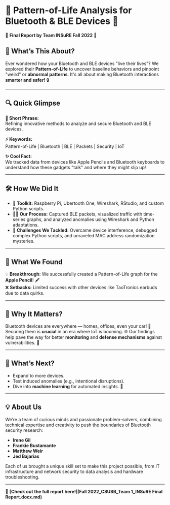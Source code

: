 # 🌟 **Pattern-of-Life Analysis for Bluetooth & BLE Devices** 🌟  
🚀 **Final Report by Team INSuRE Fall 2022** 🚀  

## 🧐 **What’s This About?**  
Ever wondered how your Bluetooth and BLE devices "live their lives"? We explored their **Pattern-of-Life** to uncover baseline behaviors and pinpoint "weird" or **abnormal patterns**. It's all about making Bluetooth interactions **smarter and safer!** 🔒

---

## 🔍 **Quick Glimpse**  
**🎯 Short Phrase:**  
Refining innovative methods to analyze and secure Bluetooth and BLE devices.  

**⚡ Keywords:**  
Pattern-of-Life | Bluetooth | BLE | Packets | Security | IoT  

**✨ Cool Fact:**  
We tracked data from devices like Apple Pencils and Bluetooth keyboards to understand how these gadgets "talk" and where they might slip up!

---

## 🛠️ **How We Did It**  
- **🔧 Toolkit:** Raspberry Pi, Ubertooth One, Wireshark, RStudio, and custom Python scripts.  
- **👩‍🔬 Our Process:** Captured BLE packets, visualized traffic with time-series graphs, and analyzed anomalies using Wireshark and Python adaptations.  
- **🤖 Challenges We Tackled:** Overcame device interference, debugged complex Python scripts, and unraveled MAC address randomization mysteries.  

---

## 🎉 **What We Found**  
💡 **Breakthrough:** We successfully created a Pattern-of-Life graph for the **Apple Pencil**! 🖋️  
❌ **Setbacks:** Limited success with other devices like TaoTronics earbuds due to data quirks.  

---

## 🔭 **Why It Matters?**  
Bluetooth devices are everywhere — homes, offices, even your car! 🚗  
Securing them is **crucial** in an era where IoT is booming. 🌐 Our findings help pave the way for better **monitoring** and **defense mechanisms** against vulnerabilities. 🔐

---

## 🔮 **What’s Next?**  
- Expand to more devices.  
- Test induced anomalies (e.g., intentional disruptions).  
- Dive into **machine learning** for automated insights. 🤖  

---

## 💡 **About Us**  
We’re a team of curious minds and passionate problem-solvers, combining technical expertise and creativity to push the boundaries of Bluetooth security research:  

- **Irene Gil**  
- **Frankie Bustamante**  
- **Matthew Weir**  
- **Jed Bajarias**  

Each of us brought a unique skill set to make this project possible, from IT infrastructure and network security to data analysis and hardware troubleshooting.  

---
👀 **[Check out the full report here!](Fall 2022_CSUSB_Team 1_INSuRE Final Report.docx.md)**  

